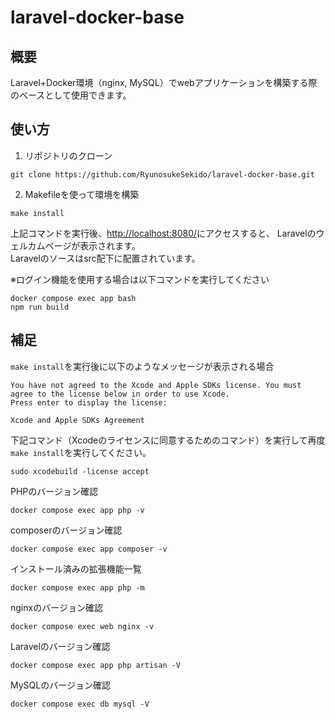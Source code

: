 # laravel-docker-base

## 概要

Laravel+Docker環境（nginx, MySQL）でwebアプリケーションを構築する際のベースとして使用できます。

## 使い方
1. リポジトリのクローン
```
git clone https://github.com/RyunosukeSekido/laravel-docker-base.git
```

2. Makefileを使って環境を構築
```
make install
```

上記コマンドを実行後、[http://localhost:8080/](http://localhost:8080/)にアクセスすると、
Laravelのウェルカムページが表示されます。  
Laravelのソースはsrc配下に配置されています。

※ログイン機能を使用する場合は以下コマンドを実行してください
```
docker compose exec app bash
npm run build
```

## 補足
``` make install ```を実行後に以下のようなメッセージが表示される場合
```
You have not agreed to the Xcode and Apple SDKs license. You must agree to the license below in order to use Xcode.
Press enter to display the license:

Xcode and Apple SDKs Agreement
```

下記コマンド（Xcodeのライセンスに同意するためのコマンド）を実行して再度```make install```を実行してください。
```
sudo xcodebuild -license accept
```

PHPのバージョン確認
```
docker compose exec app php -v
```

composerのバージョン確認
```
docker compose exec app composer -v
```

インストール済みの拡張機能一覧
```
docker compose exec app php -m
```

nginxのバージョン確認
```
docker compose exec web nginx -v
```
Laravelのバージョン確認
```
docker compose exec app php artisan -V
```
MySQLのバージョン確認
```
docker compose exec db mysql -V
```
